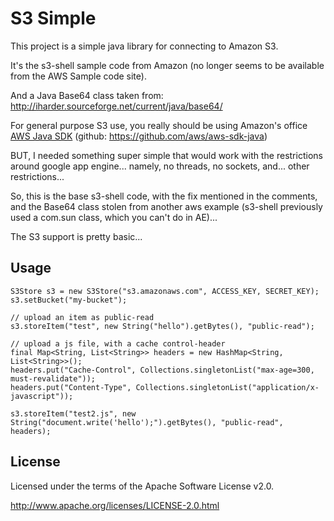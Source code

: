 # S3 Simple

This project is a simple java library for connecting to Amazon S3.

It's the s3-shell sample code from Amazon (no longer seems to be available from the AWS Sample code site).

And a Java Base64 class taken from:
<http://iharder.sourceforge.net/current/java/base64/>

For general purpose S3 use, you really should be using Amazon's office [AWS Java SDK](http://aws.amazon.com/sdkforjava/) (github: <https://github.com/aws/aws-sdk-java>)

BUT, I needed something super simple that would work with the restrictions around google app engine... namely, no threads, no sockets, and... other restrictions...

So, this is the base s3-shell code, with the fix mentioned in the comments, and the Base64 class stolen from another aws example (s3-shell previously used a com.sun class, which you can't do in AE)...

The S3 support is pretty basic...

## Usage

```
S3Store s3 = new S3Store("s3.amazonaws.com", ACCESS_KEY, SECRET_KEY);
s3.setBucket("my-bucket");

// upload an item as public-read
s3.storeItem("test", new String("hello").getBytes(), "public-read");

// upload a js file, with a cache control-header
final Map<String, List<String>> headers = new HashMap<String, List<String>>();
headers.put("Cache-Control", Collections.singletonList("max-age=300, must-revalidate"));
headers.put("Content-Type", Collections.singletonList("application/x-javascript"));

s3.storeItem("test2.js", new String("document.write('hello');").getBytes(), "public-read", headers);
```

## License

Licensed under the terms of the Apache Software License v2.0. 

http://www.apache.org/licenses/LICENSE-2.0.html
